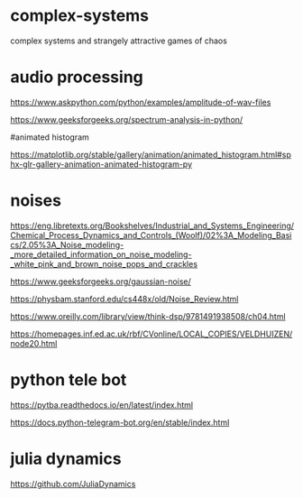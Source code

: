 # complex-systems
complex systems and strangely attractive games of chaos


# audio processing

https://www.askpython.com/python/examples/amplitude-of-wav-files

https://www.geeksforgeeks.org/spectrum-analysis-in-python/


#animated histogram

https://matplotlib.org/stable/gallery/animation/animated_histogram.html#sphx-glr-gallery-animation-animated-histogram-py


# noises

https://eng.libretexts.org/Bookshelves/Industrial_and_Systems_Engineering/Chemical_Process_Dynamics_and_Controls_(Woolf)/02%3A_Modeling_Basics/2.05%3A_Noise_modeling-_more_detailed_information_on_noise_modeling-_white_pink_and_brown_noise_pops_and_crackles

https://www.geeksforgeeks.org/gaussian-noise/

https://physbam.stanford.edu/cs448x/old/Noise_Review.html

https://www.oreilly.com/library/view/think-dsp/9781491938508/ch04.html

https://homepages.inf.ed.ac.uk/rbf/CVonline/LOCAL_COPIES/VELDHUIZEN/node20.html


# python tele bot

https://pytba.readthedocs.io/en/latest/index.html

https://docs.python-telegram-bot.org/en/stable/index.html


# julia dynamics

https://github.com/JuliaDynamics
